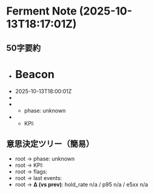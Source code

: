 # Ferment Note (2025-10-13T18:17:01Z)

## 50字要約
- # Beacon
- 2025-10-13T18:00:01Z
- 
- - phase: unknown
- - KPI:

## 意思決定ツリー（簡易）
- root -> phase: unknown
- root -> KPI:
- root -> flags:
- root -> last events:
- root -> **Δ (vs prev)**: hold_rate n/a / p95 n/a / e5xx n/a

